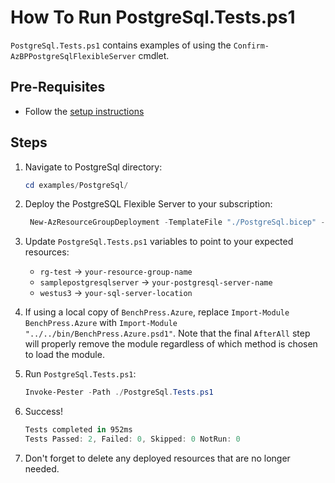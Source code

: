 # How To Run PostgreSql.Tests.ps1

`PostgreSql.Tests.ps1` contains examples of using the `Confirm-AzBPPostgreSqlFlexibleServer` cmdlet.

## Pre-Requisites

- Follow the [setup instructions](../README.md)

## Steps

1. Navigate to PostgreSql directory:

   ```Powershell
   cd examples/PostgreSql/
   ```

1. Deploy the PostgreSQL Flexible Server to your subscription:

   ```Powershell
    New-AzResourceGroupDeployment -TemplateFile "./PostgreSql.bicep" -ResourceGroupName "rg-test"
   ```

1. Update `PostgreSql.Tests.ps1` variables to point to your expected resources:

   - `rg-test`                -> `your-resource-group-name`
   - `samplepostgresqlserver` -> `your-postgresql-server-name`
   - `westus3`                -> `your-sql-server-location`

1. If using a local copy of `BenchPress.Azure`, replace `Import-Module BenchPress.Azure` with
`Import-Module "../../bin/BenchPress.Azure.psd1"`. Note that the final `AfterAll` step will properly remove the module
regardless of which method is chosen to load the module.

1. Run `PostgreSql.Tests.ps1`:

   ```Powershell
   Invoke-Pester -Path ./PostgreSql.Tests.ps1
   ```

1. Success!

   ```Powershell
   Tests completed in 952ms
   Tests Passed: 2, Failed: 0, Skipped: 0 NotRun: 0
   ```

1. Don't forget to delete any deployed resources that are no longer needed.

